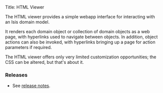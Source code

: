 Title: HTML Viewer

The HTML viewer provides a simple webapp interface for interacting with an Isis domain model.

It renders each domain object or collection of domain objects as a web page, with hyperlinks used to navigate between objects. In addition, object actions can also be invoked, with hyperlinks bringing up a page for action parameters if required.

The HTML viewer offers only very limited customization opportunities; the CSS can be altered, but that's about it.

### Releases

- See [release notes](release-notes/about.html).
